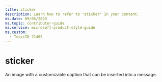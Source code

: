 ```yaml
---
title: sticker
description: Learn how to refer to "sticker" in your content.
ms.date: 09/06/2023
ms.topic: contributor-guide
ms.service: microsoft-product-style-guide
ms.custom:
  - TopicID 71465
---
```



# sticker

An image with a customizable caption that can be inserted into a message.

